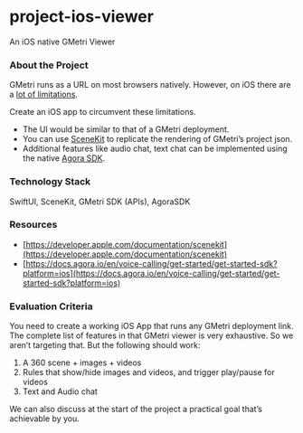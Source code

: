 # project-ios-viewer

An iOS native GMetri Viewer

### About the Project

GMetri runs as a URL on most browsers natively. However, on iOS there are a [lot of limitations](https://docs.gmetri.com/guidelines-compatibility/compatibility/limitations/ios-support).

Create an iOS app to circumvent these limitations.

- The UI would be similar to that of a GMetri deployment.
- You can use [SceneKit](https://developer.apple.com/documentation/scenekit) to replicate the rendering of GMetri’s project json.
- Additional features like audio chat, text chat can be implemented using the native [Agora SDK](https://docs.agora.io/en/voice-calling/get-started/get-started-sdk?platform=ios).

### **Technology Stack**

SwiftUI, SceneKit, GMetri SDK (APIs), AgoraSDK

### **Resources**

* [https://developer.apple.com/documentation/scenekit](https://developer.apple.com/documentation/scenekit)  
* [https://docs.agora.io/en/voice-calling/get-started/get-started-sdk?platform=ios](https://docs.agora.io/en/voice-calling/get-started/get-started-sdk?platform=ios)

### **Evaluation Criteria**

You need to create a working iOS App that runs any GMetri deployment link. The complete list of features in that GMetri viewer is very exhaustive. So we aren’t targeting that. But the following should work:

1. A 360 scene + images + videos
2. Rules that show/hide images and videos, and trigger play/pause for videos
3. Text and Audio chat

We can also discuss at the start of the project a practical goal that’s achievable by you.
